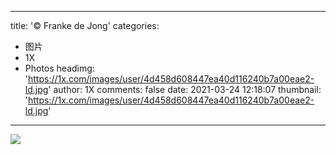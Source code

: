 
---
title: '© Franke de Jong'
categories: 
 - 图片
 - 1X
 - Photos
headimg: 'https://1x.com/images/user/4d458d608447ea40d116240b7a00eae2-ld.jpg'
author: 1X
comments: false
date: 2021-03-24 12:18:07
thumbnail: 'https://1x.com/images/user/4d458d608447ea40d116240b7a00eae2-ld.jpg'
---

<div>   
<img src="https://1x.com/images/user/4d458d608447ea40d116240b7a00eae2-ld.jpg" referrerpolicy="no-referrer">  
</div>
            